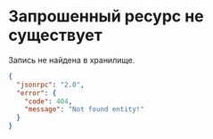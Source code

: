 # Запрошенный ресурс не существует

Запись не найдена в хранилище.

```json
{
  "jsonrpc": "2.0",
  "error": {
    "code": 404,
    "message": "Not found entity!"
  }
}
```
